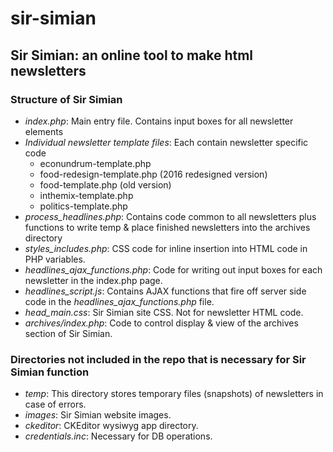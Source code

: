# sir-simian
## Sir Simian: an online tool to make html newsletters
### Structure of Sir Simian
* *index.php*: Main entry file. Contains input boxes for all newsletter elements
* *Individual newsletter template files*: Each contain newsletter specific code
	* econundrum-template.php
	* food-redesign-template.php (2016 redesigned version)
	* food-template.php (old version)
	* inthemix-template.php
	* politics-template.php
* *process_headlines.php*: Contains code common to all newsletters plus functions to write temp & place finished newsletters into the archives directory
* *styles_includes.php*: CSS code for inline insertion into HTML code in PHP variables.
* *headlines_ajax_functions.php*: Code for writing out input boxes for each newsletter in the index.php page.
* *headlines_script.js*: Contains AJAX functions that fire off server side code in the *headlines_ajax_functions.php* file.
* *head_main.css*: Sir Simian site CSS. Not for newsletter HTML code.
* *archives/index.php*: Code to control display & view of the archives section of Sir Simian.

### Directories not included in the repo that is necessary for Sir Simian function
* *temp*: This directory stores temporary files (snapshots) of newsletters in case of errors.
* *images*: Sir Simian website images.
* *ckeditor*: CKEditor wysiwyg app directory.
* *credentials.inc*: Necessary for DB operations.